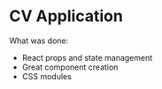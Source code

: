 # CV Application

What was done:

- React props and state management
- Great component creation
- CSS modules
